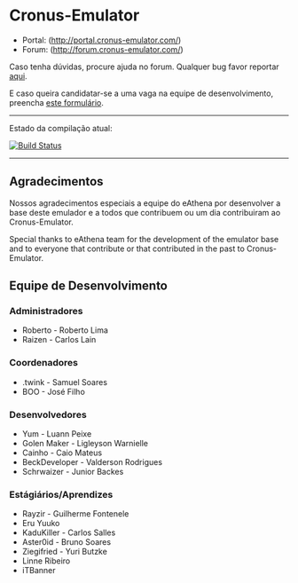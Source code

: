 ﻿Cronus-Emulator
===============

* Portal: (http://portal.cronus-emulator.com/)
* Forum: (http://forum.cronus-emulator.com/)

Caso tenha dúvidas, procure ajuda no forum. Qualquer bug favor reportar [aqui](http://forum.cronus-emulator.com/tracker).

E caso queira candidatar-se a uma vaga na equipe de desenvolvimento, preencha [este formulário](http://forum.cronus-emulator.com/index.php?app=contato).

--------------
Estado da compilação atual:

[![Build Status](https://travis-ci.org/Cronus-Emulator/Cronus.png?branch=master)](https://travis-ci.org/Cronus-Emulator/Cronus)

--------------

Agradecimentos
--------------
Nossos agradecimentos especiais a equipe do eAthena por desenvolver a base deste emulador e a todos que contribuem ou um dia contribuiram ao Cronus-Emulator.

Special thanks to eAthena team for the development of the emulator base and to everyone that contribute or that contributed in the past to Cronus-Emulator.


Equipe de Desenvolvimento
------
### Administradores
- Roberto	- Roberto Lima
- Raizen	- Carlos Lain

### Coordenadores
- .twink	- Samuel Soares
- BOO		- José Filho

### Desenvolvedores
- Yum		- Luann Peixe
- Golen Maker	- Ligleyson Warnielle
- Cainho	- Caio Mateus
- BeckDeveloper - Valderson Rodrigues
- Schrwaizer - Junior Backes 
	
### Estágiários/Aprendizes
- Rayzir	- Guilherme Fontenele
- Eru Yuuko
- KaduKiller	- Carlos Salles
- Aster0id		- Bruno Soares
- Ziegifried	- Yuri Butzke
- Linne Ribeiro
- iTBanner
